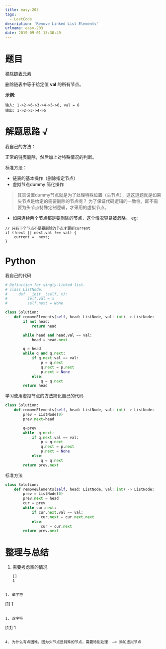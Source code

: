 ```yaml
---
title: easy-203
tags:
  - LeetCode
description: 'Remove Linked List Elements'
urlname: easy-203
date: 2019-09-01 13:30:49
---
```


# 题目

[移除链表元素](https://leetcode-cn.com/problems/remove-linked-list-elements/)

删除链表中等于给定值 **val** 的所有节点。

**示例:**

```
输入: 1->2->6->3->4->5->6, val = 6
输出: 1->2->3->4->5
```

# 解题思路 √

我自己的方法：

正常的链表删除，然后加上对特殊情况的判断。

标准方法：

- 链表的基本操作（删除指定节点）
- 虚拟节点dummy 简化操作

> 其实设置dummy节点就是为了处理特殊位置（头节点），这这道题就是如果头节点是给定的需要删除的节点呢？ 为了保证代码逻辑的一致性，即不需要为头节点特殊定制逻辑，才采用的虚拟节点。

- 如果连续两个节点都是要删除的节点，这个情况容易被忽略。 eg:

```
// 只有下个节点不是要删除的节点才更新current
if (!next || next.val !== val) {
    current =  next;
}
```

# Python

我自己的代码

```python
# Definition for singly-linked list.
# class ListNode:
#     def __init__(self, x):
#         self.val = x
#         self.next = None

class Solution:
    def removeElements(self, head: ListNode, val: int) -> ListNode:
        if not head:
            return head

        while head and head.val == val:
            head = head.next

        q = head
        while q and q.next:
            if q.next.val == val:
                p = q.next
                q.next = p.next
                p.next = None
            else:
                q = q.next
        return head

```

学习使用虚拟节点的方法简化自己的代码

```python
class Solution:
    def removeElements(self, head: ListNode, val: int) -> ListNode:
        prev = ListNode(0)
        prev.next=head

        q=prev
        while  q.next:
            if q.next.val == val:
                p = q.next
                q.next = p.next
                p.next = None
            else:
                q = q.next
        return prev.next
```

标准方法

```python
class Solution:
    def removeElements(self, head: ListNode, val: int) -> ListNode:
        prev = ListNode(0)
        prev.next = head
        cur = prev
        while cur.next:
            if cur.next.val == val:
                cur.next = cur.next.next
            else:
                cur = cur.next
        return prev.next
```



# 整理与总结

1. 需要考虑空的情况
	```
   []
   1
  ```
  
1. 单字符
  
   ```
   [1]
   1
   ```
   
1. 双字符
  
   ```
   [1,1]
1
   ```

4. 为什么有点困难，因为头节点是特殊的节点，需要特别处理  —> 添加虚拟节点


